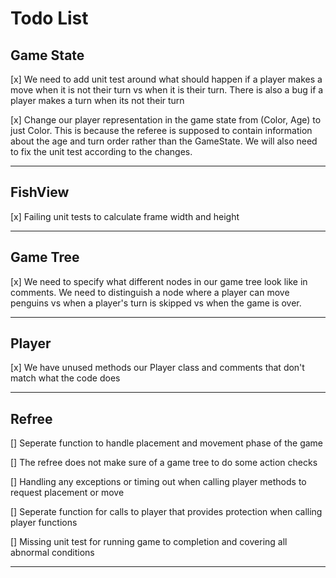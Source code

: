 # Todo List

## Game State

[x] We need to add unit test around what should happen if a player makes a move when it is not their turn
vs when it is their turn. There is also a bug if a player makes a turn when its not their turn

[x] Change our player representation in the game state from (Color, Age) to just Color. This is because the referee is supposed to contain information about the age and turn order rather than the GameState. We will also need to fix the unit test according to the changes.

---

## FishView

[x] Failing unit tests to calculate frame width and height

---

## Game Tree

[x] We need to specify what different nodes in our game tree look like in comments. We need to distinguish
 a node where a player can move penguins vs when a player's turn is skipped vs when the game is over.

---

## Player

[x] We have unused methods our Player class and comments that don't match what the code does

---

## Refree

[] Seperate function to handle placement and movement phase of the game

[] The refree does not make sure of a game tree to do some action checks

[] Handling any exceptions or timing out when calling player methods to request placement or move

[] Seperate function for calls to player that provides protection  when calling player functions

[] Missing unit test for running game to completion and covering all abnormal conditions

---